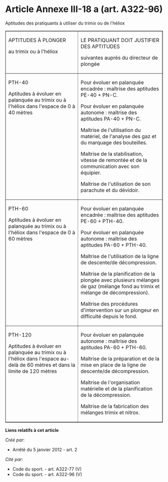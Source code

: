 # Article Annexe III-18 a (art. A322-96)

Aptitudes des pratiquants à utiliser du trimix ou de l'héliox

<table border="1" width="680" cellpadding="0">
  <tbody>
    <tr>
      <td valign="top">

APTITUDES À PLONGER

au trimix ou à l'héliox

</td>
      <td valign="top">

LE PRATIQUANT DOIT JUSTIFIER DES APTITUDES

suivantes auprès du directeur de plongée

</td>
    </tr>
    <tr>
      <td valign="top">

PTH-40

Aptitudes à évoluer en palanquée au trimix ou à l'héliox dans l'espace de 0 à 40 mètres

</td>
      <td valign="top">

Pour évoluer en palanquée encadrée : maîtrise des aptitudes PE-40 + PN-C.

Pour évoluer en palanquée autonome : maîtrise des aptitudes PA-40 + PN-C.

Maîtrise de l'utilisation du matériel, de l'analyse des gaz et du marquage des bouteilles.

Maîtrise de la stabilisation, vitesse de remontée et de la communication avec son équipier.

Maîtrise de l'utilisation de son parachute et du dévidoir.

</td>
    </tr>
    <tr>
      <td valign="top">

PTH-60

Aptitudes à évoluer en palanquée au trimix ou à l'héliox dans l'espace de 0 à 60 mètres

</td>
      <td valign="top">

Pour évoluer en palanquée encadrée : maîtrise des aptitudes PE-60 + PTH-40.

Pour évoluer en palanquée autonome : maîtrise des aptitudes PA-60 + PTH-40.

Maîtrise de l'utilisation de la ligne de descente/de décompression.

Maîtrise de la planification de la plongée avec plusieurs mélanges de gaz (mélange fond au trimix et mélange de
décompression).

Maîtrise des procédures d'intervention sur un plongeur en difficulté depuis le fond.

</td>
    </tr>
    <tr>
      <td valign="top">

PTH-120

Aptitudes à évoluer en palanquée au trimix ou à l'héliox dans l'espace au-delà de 60 mètres et dans la limite de 120 mètres

</td>
      <td valign="top">

Pour évoluer en palanquée autonome : maîtrise des aptitudes PA-60 + PTH-60.

Maîtrise de la préparation et de la mise en place de la ligne de descente/de décompression.

Maîtrise de l'organisation matérielle et de la planification de la décompression.

Maîtrise de la fabrication des mélanges trimix et nitrox.

</td>
    </tr>
  </tbody>
</table>

**Liens relatifs à cet article**

_Créé par_:

  - Arrêté du 5 janvier 2012 - art. 2

_Cité par_:

  - Code du sport. - art. A322-77 (V)
  - Code du sport. - art. A322-96 (V)

